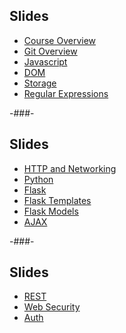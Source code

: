 ## Slides

* [Course Overview](course-overview.html)
* [Git Overview](git.html)
* [Javascript](js.html)
* [DOM](dom.html)
* [Storage](storage.html)
* [Regular Expressions](regex.html)

-###-

## Slides

* [HTTP and Networking](http.html)
* [Python](python.html)
* [Flask](flask.html)
* [Flask Templates](flask-templates.html)
* [Flask Models](flask-models.html)
* [AJAX](ajax.html)

-###-

## Slides

* [REST](rest.html)
* [Web Security](security.html)
* [Auth](auth.html)